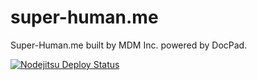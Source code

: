 super-human.me
==============

Super-Human.me built by MDM Inc. powered by DocPad.

[![Nodejitsu Deploy Status](https://webhooks.nodejitsu.com/MassDistributionMedia/super-human.me.png)](https://webops.nodejitsu.com#super-human.docpad/super-human.me)